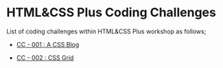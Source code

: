 # HTML&CSS Plus Coding Challenges

List of coding challenges within HTML&CSS Plus workshop as follows;

- [CC - 001 :  A CSS Blog](./cc001/index.html)

- [CC - 002 :  CSS Grid](./cc-002/index.html)
